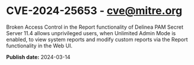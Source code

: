 # CVE-2024-25653 - cve@mitre.org

Broken Access Control in the Report functionality of Delinea PAM Secret Server 11.4 allows unprivileged users, when Unlimited Admin Mode is enabled, to view system reports and modify custom reports via the Report functionality in the Web UI.

**Publish date:** 2024-03-14
